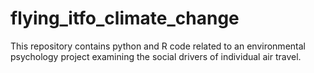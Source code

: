 # flying_itfo_climate_change
This repository contains python and R code related to an environmental psychology project examining the social drivers of individual air travel. 
